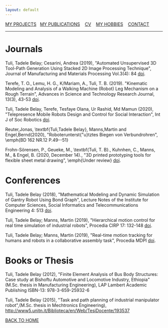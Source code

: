 ```yaml
---
layout: default
---
```

[MY PROJECTS](../Projects/2020-07-22-Projects.html) &nbsp;&nbsp;[MY PUBLICATIONS](../Publication/2020-07-22-Publications.html)  &nbsp;&nbsp;   [CV](../Resume/2020-07-22-Resume.html)   &nbsp;&nbsp;  [MY HOBBIES](../Hobby/2020-07-22-Hobby.html)  &nbsp;&nbsp; [CONTACT](../about.html) 

---

# Journals
Tuli, Tadele Belay; Cesarini, Andrea (2019), "Automated Unsupervised 3D Tool-Path Generation Using Stacked 2D Image Processing Technique", Journal of Manufacturing and Materials Processing Vol.3(4): 84 [doi](https://doi.org/10.3390/jmmp3040084).

Terefe, T. O., Lemu, H. G., K/Mariam, A., Tuli, T. B. (2019). "Kinematic Modeling and Analysis of a Walking Machine (Robot) Leg Mechanism on a Rough Terrain", Advances in Science and Technology Research Journal, 13(3), 43-53 [doi](https://doi.org/10.12913/22998624/109792).

Tuli, Tadele Belay, Terefe, Tesfaye Olana, Ur Rashid, Md Mamun (2020), "Telepresence Mobile Robots Design and Control for Social Interaction", Int J of Soc Robotics [doi](https://doi.org/10.1007/s12369-020-00676-3).

Reuter,Jonas, \textbf{Tuli,Tadele Belay}, Manns,Martin and Engel,Bernd(2020), "Roboterunterst{\"u}tztes Biegen von Verbundrohren", \emph{BD 162 NR.12 P.49--51} 

Frohn-Sörensen, P., Geueke, M., \textbf{Tuli, T. B}., Kuhnhen, C., Manns, M., \& Engel, B. (2020, December 14)., "3D printed prototyping tools for flexible sheet metal drawing", \emph{Under review} [doi](https://doi.org/10.31224/osf.io/w8rgb).

# Conferences

Tuli, Tadele Belay (2018), "Mathematical Modeling and Dynamic Simulation of Gantry Robot Using Bond Graph", Lecture Notes of the Institute for Computer Sciences, Social Informatics and Telecommunications Engineering 4: 513 [doi](https://doi.org/10.1007/978-3-319-95153-9_22).

Tuli, Tadele Belay; Manns, Martin (2019), "Hierarchical motion control for real time simulation of industrial robots", Procedia CIRP 17: 132-148 [doi](https://doi.org/10.1016/j.procir.2019.03.181).

Tuli, Tadele Belay; Manns, Martin (2019), "Real-time motion tracking for humans and robots in a collaborative assembly task", Procedia MDPI [doi](https://doi.org/10.3390/ecsa-6-06636).

# Books or Thesis

Tuli, Tadele Belay (2012), "Finite Element Analysis of Bus Body Structures: Case study at Bishoftu Automotive and Locomotive Industry, Ethiopia" (M.Sc. thesis in Manufacturing Engineering), LAP Lambert Academic Publishing ISBN-13: 978-3-659-25932-6

Tuli, Tadele Belay (2015), "Task and path planning of industrial manipulator robot",(M.Sc. thesis in Mechtronics Engineering), http://www5.unitn.it/Biblioteca/en/Web/TesiDocente/193537

[BACK TO HOME](../index.html)